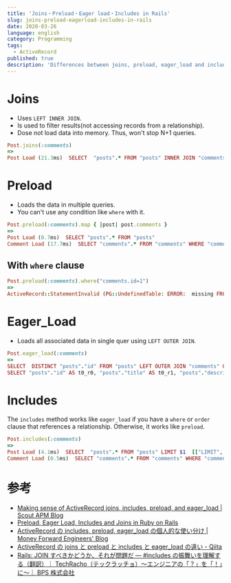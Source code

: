 ```yaml
---
title: 'Joins・Preload・Eager load・Includes in Rails'
slug: joins-preload-eagerload-includes-in-rails
date: 2020-03-26
language: english
category: Programming
tags:
  - ActiveRecord
published: true
description: 'Differences between joins, preload, eager_load and includes in Rails.'
---
```


# Joins

- Uses `LEFT INNER JOIN`.
- Is used to filter results(not accessing records from a relationship).
- Dose not load data into memory. Thus, won't stop N+1 queries.

```ruby
Post.joins(:comments)
=>
Post Load (21.3ms)  SELECT  "posts".* FROM "posts" INNER JOIN "comments" ON "comments"."post_id" = "posts"."id"
```

# Preload

- Loads the data in multiple queries.
- You can't use any condition like `where` with it.

```ruby
Post.preload(:comments).map { |post| post.comments }
=>
Post Load (0.7ms)  SELECT "posts".* FROM "posts"
Comment Load (17.7ms)  SELECT "comments".* FROM "comments" WHERE "comments"."post_id" IN ($1, $2, $3, $4, $5, $6, $7, $8, $9, $10, $11, $12, $13)
```

## With `where` clause

```ruby
Post.preload(:comments).where("comments.id=1")
=>
ActiveRecord::StatementInvalid (PG::UndefinedTable: ERROR:  missing FROM-clause entry for table "comments")
```

# Eager_Load

- Loads all associated data in single quer using `LEFT OUTER JOIN`.

```ruby
Post.eager_load(:comments)
=>
SELECT  DISTINCT "posts"."id" FROM "posts" LEFT OUTER JOIN "comments" ON "comments"."post_id" = "posts"."id" LIMIT $1  [["LIMIT", 11]]
SELECT "posts"."id" AS t0_r0, "posts"."title" AS t0_r1, "posts"."description" AS t0_r2, "posts"."user_id" AS t0_r3, "posts"."created_at" AS t0_r4, "posts"."updated_at" AS t0_r5, "posts"."status" AS t0_r6, "comments"."id" AS t1_r0, "comments"."content" AS t1_r1, "comments"."post_id" AS t1_r2, "comments"."created_at" AS t1_r3, "comments"."updated_at" AS t1_r4 FROM "posts" LEFT OUTER JOIN "comments" ON "comments"."post_id" = "posts"."id" WHERE "posts"."id" IN ($1, $2, $3, $4, $5, $6, $7, $8, $9, $10, $11)  [["id", 1], ["id", 2], ["id", 3], ["id", 4], ["id", 5], ["id", 6], ["id", 7], ["id", 8], ["id", 9], ["id", 10], ["id", 11]]
```

# Includes

The `includes` method works like `eager_load` if you have a `where` or `order` clause that references a relationship. Otherwise, it works like `preload`.

```ruby
Post.includes(:comments)
=>
Post Load (4.1ms)  SELECT  "posts".* FROM "posts" LIMIT $1  [["LIMIT", 11]]
Comment Load (0.5ms)  SELECT "comments".* FROM "comments" WHERE "comments"."post_id" IN ($1, $2, $3, $4, $5, $6, $7, $8, $9, $10, $11)
```

# 参考

- [Making sense of ActiveRecord joins, includes, preload, and eager_load \| Scout APM Blog](https://scoutapm.com/blog/activerecord-includes-vs-joins-vs-preload-vs-eager_load-when-and-where)
- [Preload, Eager Load, Includes and Joins in Ruby on Rails](https://www.railscarma.com/blog/technical-articles/preload-eager-load-includes-and-joins-in-ruby-on-rails/?__cf_chl_jschl_tk__=649af04b5c86210af8d2f1913e4a55acaaa7c115-1585016990-0-AWbeQB8KGhsRqnlJ85EVVo5VSC5DQP8xbuQAEjLTRLjo0An62MrJA6uTEEEdsLsa6WRgvIWLi8zcSvynppMh-CifdmeVZFHQG83j7kghl4ZzVI5oUINL_8WmQ5BvsBy_wYt5Mb8rmuyCybwE_eTtDf9UjyA6Rdnn-6wmv0pTu7sqSrsXFNr6TO34qbVUYEz3Z0N8f-kTuminhovNefW3XEkTcHIcTk-QRIyKDe3h3GugAtt17TZfHBvC_1laVTRlJXtWBa8azT0Hk3zYDmdcrS1aY3n5QEUVdu9nGPS_qJVuzM3XHxb0O4Djs1lRjP0KmZWwp4ffWSADsCyQjmkLydrjadmUJK_1NVq8N8iOuGEBIoIamHm2GisA2b2MJasdgg)
- [ActiveRecord の includes, preload, eager_load の個人的な使い分け \| Money Forward Engineers' Blog](https://moneyforward.com/engineers_blog/2019/04/02/activerecord-includes-preload-eagerload/)
- [ActiveRecord の joins と preload と includes と eager_load の違い - Qiita](https://qiita.com/k0kubun/items/80c5a5494f53bb88dc58)
- [Rails: JOIN すべきかどうか、それが問題だ — #includes の振舞いを理解する（翻訳）｜ TechRacho（テックラッチョ）〜エンジニアの「？」を「！」に〜｜ BPS 株式会社](https://techracho.bpsinc.jp/hachi8833/2017_09_25/45650)
